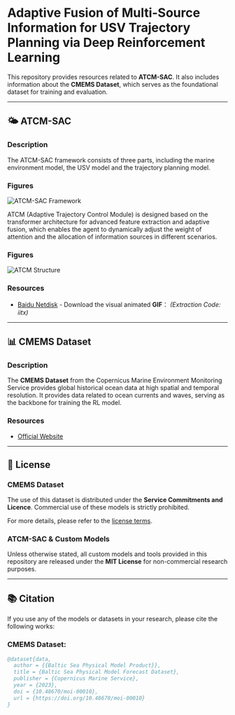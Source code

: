 # Adaptive Fusion of Multi-Source Information for USV Trajectory Planning via Deep Reinforcement Learning

This repository provides resources related to **ATCM-SAC**. It also includes information about the **CMEMS Dataset**, which serves as the foundational dataset for training and evaluation.

---


## 🌤️ ATCM-SAC

### Description
The ATCM-SAC framework consists of three parts, including the marine environment model, the USV model and the trajectory planning model.
### Figures
![ATCM-SAC Framework](./img/Figure1.png)

ATCM (Adaptive Trajectory Control Module) is designed based on the transformer architecture for advanced feature extraction and adaptive fusion, which enables the agent to dynamically adjust the weight of attention and the allocation of information sources in different scenarios.
### Figures
![ATCM Structure](./img/Figure3a.png)


### Resources
- [Baidu Netdisk](https://pan.baidu.com/s/1U2R1KrnvInvzAtw29cwB5A) - Download the visual animated **GIF**： *(Extraction Code: iitx)*  
---

## 📊 CMEMS Dataset

### Description
The **CMEMS Dataset** from the Copernicus Marine Environment Monitoring Service provides global historical ocean data at high spatial and temporal resolution. It provides data related to ocean currents and waves, serving as the backbone for training the RL model.

### Resources
- [Official Website](https://data.marine.copernicus.eu/product/GLOBAL_ANALYSISFORECAST_WAV_001_027/description)

---

## 📄 License

### CMEMS Dataset
The use of this dataset is distributed under the **Service Commitments and Licence**. Commercial use of these models is strictly prohibited.

For more details, please refer to the [license terms](https://marine.copernicus.eu/user-corner/service-commitments-and-licence).

### ATCM-SAC & Custom Models
Unless otherwise stated, all custom models and tools provided in this repository are released under the **MIT License** for non-commercial research purposes.

---

## 📚 Citation

If you use any of the models or datasets in your research, please cite the following works:

### CMEMS Dataset:
```bibtex
@dataset{data,
  author = {{Baltic Sea Physical Model Product}},
  title = {Baltic Sea Physical Model Forecast Dataset},
  publisher = {Copernicus Marine Service},
  year = {2023},
  doi = {10.48670/moi-00010},
  url = {https://doi.org/10.48670/moi-00010} 
}

